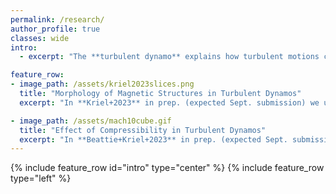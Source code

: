 ```yaml
---
permalink: /research/
author_profile: true
classes: wide
intro:
  - excerpt: "The **turbulent dynamo** explains how turbulent motions can rapidly grow weak, seed magnetic fields produced in the early Universe, to the levels we see today. At first, turbulent motions grow magnetic fields exponentially fast in time, until magnetic fields reach close equipartition with turbulent kinetic fields, at which point magnetic fields saturate and are subsequently maintained by background turbulent fields."

feature_row:
- image_path: /assets/kriel2023slices.png
  title: "Morphology of Magnetic Structures in Turbulent Dynamos"
  excerpt: "In **Kriel+2023** in prep. (expected Sept. submission) we use new methods for characterising magnetic structures in plasmas, to established a clear relationship between the local morphology of magnetic fields and global flow properties. We show that turbulent, subsonic environments (**top row panels**), like the warm phase of the ISM, for example, produce magnetic fields that form folded structures that concentrate magnetic energy on the smallest scales allowed by dissipation processes. In supersonically-moving (**bottom row panels**) flows, like in the cold phase of the ISM, however, shocks violently reorganise magnetic fields into larger-scale structures associated with denser regions of plasma, which appear to become independent of magnetic dissipation."

- image_path: /assets/mach10cube.gif
  title: "Effect of Compressibility in Turbulent Dynamos"
  excerpt: "In **Beattie+Kriel+2023** in prep. (expected Sept. submission) we explain how compressibility reduces the overall dynamo efficiency (growth rate and saturated energy level) by enabling the exchange of kinetic energy between solenoidal and compressive motions. While, compressed regions of plasma can lead to growth in magnetic fields, these moments of growth are short-lived (compression is soon followed by dilation), and leaves a net-negative impact on the growth of magnetic fields."
---
```


{% include feature_row id="intro" type="center" %}
{% include feature_row type="left" %}

